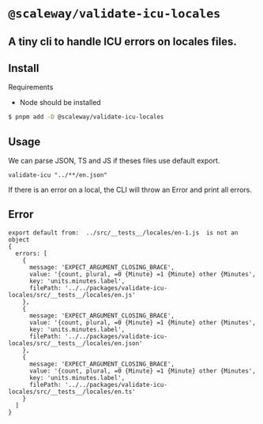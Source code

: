 # `@scaleway/validate-icu-locales`

## A tiny cli to handle ICU errors on locales files.
## Install

Requirements
- Node should be installed

```bash
$ pnpm add -D @scaleway/validate-icu-locales
```
## Usage

We can parse JSON, TS and JS if theses files use default export.


```
validate-icu "../**/en.json"
```

If there is an error on a local, the CLI will throw an Error and print all errors.


## Error
```
export default from:  ../src/__tests__/locales/en-1.js  is not an object
{
  errors: [
    {
      message: 'EXPECT_ARGUMENT_CLOSING_BRACE',
      value: '{count, plural, =0 {Minute} =1 {Minute} other {Minutes',
      key: 'units.minutes.label',
      filePath: '../../packages/validate-icu-locales/src/__tests__/locales/en.js'
    },
    {
      message: 'EXPECT_ARGUMENT_CLOSING_BRACE',
      value: '{count, plural, =0 {Minute} =1 {Minute} other {Minutes',
      key: 'units.minutes.label',
      filePath: '../../packages/validate-icu-locales/src/__tests__/locales/en.json'
    },
    {
      message: 'EXPECT_ARGUMENT_CLOSING_BRACE',
      value: '{count, plural, =0 {Minute} =1 {Minute} other {Minutes',
      key: 'units.minutes.label',
      filePath: '../../packages/validate-icu-locales/src/__tests__/locales/en.ts'
    }
  ]
}
```
